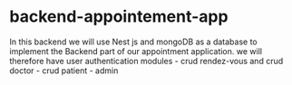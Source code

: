 # backend-appointement-app
In this backend we will use Nest js and mongoDB as a database to implement the Backend part of our appointment application. we will therefore have user authentication modules - crud rendez-vous and crud doctor - crud patient - admin
